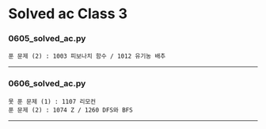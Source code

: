 # Solved ac Class 3



### 0605_solved_ac.py

```
푼 문제 (2) : 1003 피보나치 함수 / 1012 유기농 배추
```

---



### 0606_solved_ac.py

```
못 푼 문제 (1) : 1107 리모컨
푼 문제 (2) : 1074 Z / 1260 DFS와 BFS
```

---

